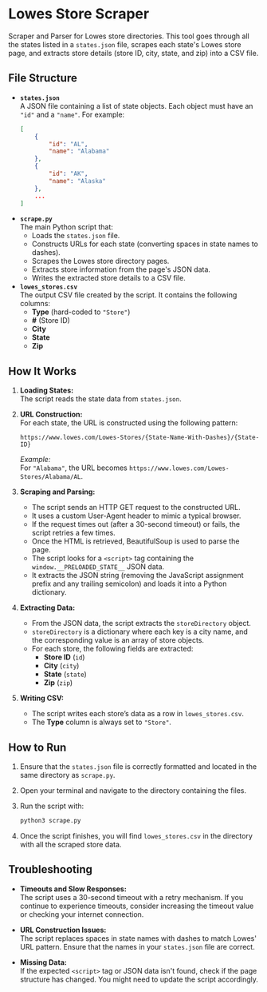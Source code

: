 # Lowes Store Scraper

Scraper and Parser for Lowes store directories. This tool goes through all the states listed in a `states.json` file, scrapes each state's Lowes store page, and extracts store details (store ID, city, state, and zip) into a CSV file.

## File Structure

- **`states.json`**  
  A JSON file containing a list of state objects. Each object must have an `"id"` and a `"name"`. For example:
  ```json
  [
      {
          "id": "AL",
          "name": "Alabama"
      },
      {
          "id": "AK",
          "name": "Alaska"
      },
      ...
  ]
  ```
- **`scrape.py`**  
  The main Python script that:
  - Loads the `states.json` file.
  - Constructs URLs for each state (converting spaces in state names to dashes).
  - Scrapes the Lowes store directory pages.
  - Extracts store information from the page's JSON data.
  - Writes the extracted store details to a CSV file.
- **`lowes_stores.csv`**  
  The output CSV file created by the script. It contains the following columns:
  - **Type** (hard-coded to `"Store"`)
  - **#** (Store ID)
  - **City**
  - **State**
  - **Zip**

## How It Works

1. **Loading States:**  
   The script reads the state data from `states.json`.

2. **URL Construction:**  
   For each state, the URL is constructed using the following pattern:
   ```
   https://www.lowes.com/Lowes-Stores/{State-Name-With-Dashes}/{State-ID}
   ```
   *Example:*  
   For `"Alabama"`, the URL becomes `https://www.lowes.com/Lowes-Stores/Alabama/AL`.

3. **Scraping and Parsing:**  
   - The script sends an HTTP GET request to the constructed URL.
   - It uses a custom User-Agent header to mimic a typical browser.
   - If the request times out (after a 30-second timeout) or fails, the script retries a few times.
   - Once the HTML is retrieved, BeautifulSoup is used to parse the page.
   - The script looks for a `<script>` tag containing the `window.__PRELOADED_STATE__` JSON data.
   - It extracts the JSON string (removing the JavaScript assignment prefix and any trailing semicolon) and loads it into a Python dictionary.

4. **Extracting Data:**  
   - From the JSON data, the script extracts the `storeDirectory` object.
   - `storeDirectory` is a dictionary where each key is a city name, and the corresponding value is an array of store objects.
   - For each store, the following fields are extracted:
     - **Store ID** (`id`)
     - **City** (`city`)
     - **State** (`state`)
     - **Zip** (`zip`)

5. **Writing CSV:**  
   - The script writes each store’s data as a row in `lowes_stores.csv`.
   - The **Type** column is always set to `"Store"`.

## How to Run

1. Ensure that the `states.json` file is correctly formatted and located in the same directory as `scrape.py`.
2. Open your terminal and navigate to the directory containing the files.
3. Run the script with:

   ```bash
   python3 scrape.py
   ```

4. Once the script finishes, you will find `lowes_stores.csv` in the directory with all the scraped store data.

## Troubleshooting

- **Timeouts and Slow Responses:**  
  The script uses a 30-second timeout with a retry mechanism. If you continue to experience timeouts, consider increasing the timeout value or checking your internet connection.

- **URL Construction Issues:**  
  The script replaces spaces in state names with dashes to match Lowes' URL pattern. Ensure that the names in your `states.json` file are correct.

- **Missing Data:**  
  If the expected `<script>` tag or JSON data isn't found, check if the page structure has changed. You might need to update the script accordingly.
